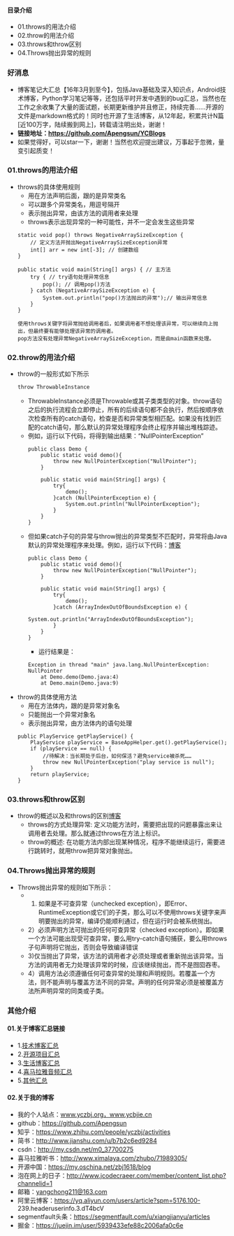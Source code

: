 #### 目录介绍
- 01.throws的用法介绍
- 02.throw的用法介绍
- 03.throws和throw区别
- 04.Throws抛出异常的规则




### 好消息
- 博客笔记大汇总【16年3月到至今】，包括Java基础及深入知识点，Android技术博客，Python学习笔记等等，还包括平时开发中遇到的bug汇总，当然也在工作之余收集了大量的面试题，长期更新维护并且修正，持续完善……开源的文件是markdown格式的！同时也开源了生活博客，从12年起，积累共计N篇[近100万字，陆续搬到网上]，转载请注明出处，谢谢！
- **链接地址：https://github.com/Apengsun/YCBlogs**
- 如果觉得好，可以star一下，谢谢！当然也欢迎提出建议，万事起于忽微，量变引起质变！




### 01.throws的用法介绍
- throws的具体使用规则
	* 用在方法声明后面，跟的是异常类名
	* 可以跟多个异常类名，用逗号隔开
	* 表示抛出异常，由该方法的调用者来处理
	* throws表示出现异常的一种可能性，并不一定会发生这些异常
    ```
    static void pop() throws NegativeArraySizeException {
    	// 定义方法并抛出NegativeArraySizeException异常
    	int[] arr = new int[-3]; // 创建数组
    }
    
    public static void main(String[] args) { // 主方法
    	try { // try语句处理异常信息
    		pop(); // 调用pop()方法
    	} catch (NegativeArraySizeException e) {
    		System.out.println("pop()方法抛出的异常");// 输出异常信息
    	}
    }
    
    使用throws关键字将异常抛给调用者后，如果调用者不想处理该异常，可以继续向上抛出，但最终要有能够处理该异常的调用者。
    pop方法没有处理异常NegativeArraySizeException，而是由main函数来处理。
    ```



### 02.throw的用法介绍
- throw的一般形式如下所示
    ```
    throw ThrowableInstance
    ```
    - ThrowableInstance必须是Throwable或其子类类型的对象。throw语句之后的执行流程会立即停止，所有的后续语句都不会执行，然后按顺序依次检查所有的catch语句，检查是否和异常类型相匹配。如果没有找到匹配的catch语句，那么默认的异常处理程序会终止程序并输出堆栈踪迹。
    - 例如，运行以下代码，将得到输出结果：“NullPointerException”
        ```
        public class Demo {
        	public static void demo(){
        		throw new NullPointerException("NullPointer");
        	}
        
        	public static void main(String[] args) {
        		try{
        			demo();
        		}catch (NullPointerException e) {
        			System.out.println("NullPointerException");
        		}
        	}
        }
        ```
    - 但如果catch子句的异常与throw抛出的异常类型不匹配时，异常将由Java默认的异常处理程序来处理。例如，运行以下代码：[博客](https://github.com/Apengsun/YCBlogs)
        ```
        public class Demo {
        	public static void demo(){
        		throw new NullPointerException("NullPointer");
        	}
        
        	public static void main(String[] args) {
        		try{
        			demo();
        		}catch (ArrayIndexOutOfBoundsException e) {
        			System.out.println("ArrayIndexOutOfBoundsException");
        		}
        	}
        }
        ```
        - 运行结果是：
        ```
        Exception in thread "main" java.lang.NullPointerException: NullPointer
        	at Demo.demo(Demo.java:4)
        	at Demo.main(Demo.java:9)
        ```
- throw的具体使用方法
	* 用在方法体内，跟的是异常对象名
	* 只能抛出一个异常对象名
	* 表示抛出异常，由方法体内的语句处理
    ```
    public PlayService getPlayService() {
        PlayService playService = BaseAppHelper.get().getPlayService();
        if (playService == null) {
            //待解决：当长期处于后台，如何保活？避免service被杀死……
            throw new NullPointerException("play service is null");
        }
        return playService;
    }
    ```



### 03.throws和throw区别
- throw的概述以及和throws的区别[博客](https://github.com/Apengsun/YCBlogs)
	* throws的方式处理异常: 定义功能方法时，需要把出现的问题暴露出来让调用者去处理。那么就通过throws在方法上标识。
	* throw的概述: 在功能方法内部出现某种情况，程序不能继续运行，需要进行跳转时，就用throw把异常对象抛出。



### 04.Throws抛出异常的规则
- Throws抛出异常的规则如下所示：
    - 1) 如果是不可查异常（unchecked exception），即Error、RuntimeException或它们的子类，那么可以不使用throws关键字来声明要抛出的异常，编译仍能顺利通过，但在运行时会被系统抛出。
    - 2）必须声明方法可抛出的任何可查异常（checked exception）。即如果一个方法可能出现受可查异常，要么用try-catch语句捕获，要么用throws子句声明将它抛出，否则会导致编译错误
    - 3)仅当抛出了异常，该方法的调用者才必须处理或者重新抛出该异常。当方法的调用者无力处理该异常的时候，应该继续抛出，而不是囫囵吞枣。
    - 4）调用方法必须遵循任何可查异常的处理和声明规则。若覆盖一个方法，则不能声明与覆盖方法不同的异常。声明的任何异常必须是被覆盖方法所声明异常的同类或子类。




### 其他介绍
#### 01.关于博客汇总链接
- 1.[技术博客汇总](https://www.jianshu.com/p/614cb839182c)
- 2.[开源项目汇总](https://blog.csdn.net/m0_37700275/article/details/80863574)
- 3.[生活博客汇总](https://blog.csdn.net/m0_37700275/article/details/79832978)
- 4.[喜马拉雅音频汇总](https://www.jianshu.com/p/f665de16d1eb)
- 5.[其他汇总](https://www.jianshu.com/p/53017c3fc75d)



#### 02.关于我的博客
- 我的个人站点：www.yczbj.org，www.ycbjie.cn
- github：https://github.com/Apengsun
- 知乎：https://www.zhihu.com/people/yczbj/activities
- 简书：http://www.jianshu.com/u/b7b2c6ed9284
- csdn：http://my.csdn.net/m0_37700275
- 喜马拉雅听书：http://www.ximalaya.com/zhubo/71989305/
- 开源中国：https://my.oschina.net/zbj1618/blog
- 泡在网上的日子：http://www.jcodecraeer.com/member/content_list.php?channelid=1
- 邮箱：yangchong211@163.com
- 阿里云博客：https://yq.aliyun.com/users/article?spm=5176.100- 239.headeruserinfo.3.dT4bcV
- segmentfault头条：https://segmentfault.com/u/xiangjianyu/articles
- 掘金：https://juejin.im/user/5939433efe88c2006afa0c6e






